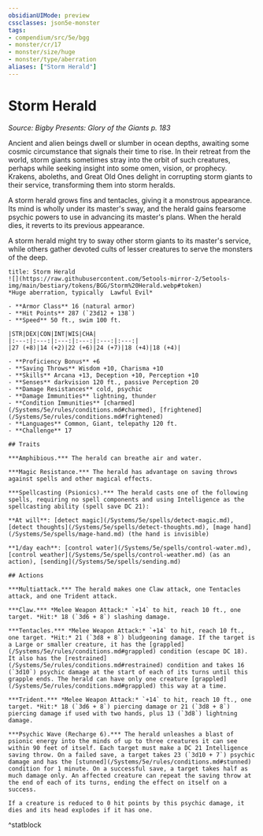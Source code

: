 ```yaml
---
obsidianUIMode: preview
cssclasses: json5e-monster
tags:
- compendium/src/5e/bgg
- monster/cr/17
- monster/size/huge
- monster/type/aberration
aliases: ["Storm Herald"]
---
```

# Storm Herald
*Source: Bigby Presents: Glory of the Giants p. 183*  

Ancient and alien beings dwell or slumber in ocean depths, awaiting some cosmic circumstance that signals their time to rise. In their retreat from the world, storm giants sometimes stray into the orbit of such creatures, perhaps while seeking insight into some omen, vision, or prophecy. Krakens, aboleths, and Great Old Ones delight in corrupting storm giants to their service, transforming them into storm heralds.

A storm herald grows fins and tentacles, giving it a monstrous appearance. Its mind is wholly under its master's sway, and the herald gains fearsome psychic powers to use in advancing its master's plans. When the herald dies, it reverts to its previous appearance.

A storm herald might try to sway other storm giants to its master's service, while others gather devoted cults of lesser creatures to serve the monsters of the deep.

```ad-statblock
title: Storm Herald
![](https://raw.githubusercontent.com/5etools-mirror-2/5etools-img/main/bestiary/tokens/BGG/Storm%20Herald.webp#token)
*Huge aberration, typically  Lawful Evil*

- **Armor Class** 16 (natural armor)
- **Hit Points** 287 (`23d12 + 138`)
- **Speed** 50 ft., swim 100 ft.

|STR|DEX|CON|INT|WIS|CHA|
|:---:|:---:|:---:|:---:|:---:|:---:|
|27 (+8)|14 (+2)|22 (+6)|24 (+7)|18 (+4)|18 (+4)|

- **Proficiency Bonus** +6
- **Saving Throws** Wisdom +10, Charisma +10
- **Skills** Arcana +13, Deception +10, Perception +10
- **Senses** darkvision 120 ft., passive Perception 20
- **Damage Resistances** cold, psychic
- **Damage Immunities** lightning, thunder
- **Condition Immunities** [charmed](/Systems/5e/rules/conditions.md#charmed), [frightened](/Systems/5e/rules/conditions.md#frightened)
- **Languages** Common, Giant, telepathy 120 ft.
- **Challenge** 17

## Traits

***Amphibious.*** The herald can breathe air and water.

***Magic Resistance.*** The herald has advantage on saving throws against spells and other magical effects.

***Spellcasting (Psionics).*** The herald casts one of the following spells, requiring no spell components and using Intelligence as the spellcasting ability (spell save DC 21):

**At will**: [detect magic](/Systems/5e/spells/detect-magic.md), [detect thoughts](/Systems/5e/spells/detect-thoughts.md), [mage hand](/Systems/5e/spells/mage-hand.md) (the hand is invisible)

**1/day each**: [control water](/Systems/5e/spells/control-water.md), [control weather](/Systems/5e/spells/control-weather.md) (as an action), [sending](/Systems/5e/spells/sending.md)

## Actions

***Multiattack.*** The herald makes one Claw attack, one Tentacles attack, and one Trident attack.

***Claw.*** *Melee Weapon Attack:* `+14` to hit, reach 10 ft., one target. *Hit:* 18 (`3d6 + 8`) slashing damage.

***Tentacles.*** *Melee Weapon Attack:* `+14` to hit, reach 10 ft., one target. *Hit:* 21 (`3d8 + 8`) bludgeoning damage. If the target is a Large or smaller creature, it has the [grappled](/Systems/5e/rules/conditions.md#grappled) condition (escape DC 18). It also has the [restrained](/Systems/5e/rules/conditions.md#restrained) condition and takes 16 (`3d10`) psychic damage at the start of each of its turns until this grapple ends. The herald can have only one creature [grappled](/Systems/5e/rules/conditions.md#grappled) this way at a time.

***Trident.*** *Melee Weapon Attack:* `+14` to hit, reach 10 ft., one target. *Hit:* 18 (`3d6 + 8`) piercing damage or 21 (`3d8 + 8`) piercing damage if used with two hands, plus 13 (`3d8`) lightning damage.

***Psychic Wave (Recharge 6).*** The herald unleashes a blast of psionic energy into the minds of up to three creatures it can see within 90 feet of itself. Each target must make a DC 21 Intelligence saving throw. On a failed save, a target takes 23 (`3d10 + 7`) psychic damage and has the [stunned](/Systems/5e/rules/conditions.md#stunned) condition for 1 minute. On a successful save, a target takes half as much damage only. An affected creature can repeat the saving throw at the end of each of its turns, ending the effect on itself on a success.

If a creature is reduced to 0 hit points by this psychic damage, it dies and its head explodes if it has one.
```
^statblock